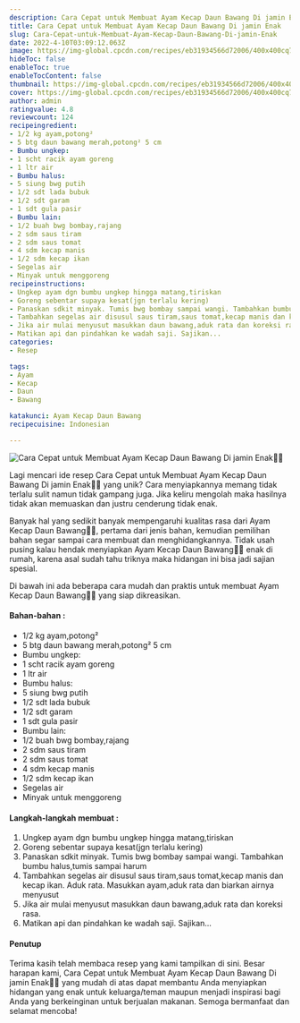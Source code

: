 ```yaml
---
description: Cara Cepat untuk Membuat Ayam Kecap Daun Bawang Di jamin Enak"
title: Cara Cepat untuk Membuat Ayam Kecap Daun Bawang Di jamin Enak
slug: Cara-Cepat-untuk-Membuat-Ayam-Kecap-Daun-Bawang-Di-jamin-Enak
date: 2022-4-10T03:09:12.063Z
image: https://img-global.cpcdn.com/recipes/eb31934566d72006/400x400cq70/photo.jpg
hideToc: false
enableToc: true
enableTocContent: false
thumbnail: https://img-global.cpcdn.com/recipes/eb31934566d72006/400x400cq70/photo.jpg
cover: https://img-global.cpcdn.com/recipes/eb31934566d72006/400x400cq70/photo.jpg
author: admin
ratingvalue: 4.8
reviewcount: 124
recipeingredient:
- 1/2 kg ayam,potong²
- 5 btg daun bawang merah,potong² 5 cm
- Bumbu ungkep:
- 1 scht racik ayam goreng
- 1 ltr air
- Bumbu halus:
- 5 siung bwg putih
- 1/2 sdt lada bubuk
- 1/2 sdt garam
- 1 sdt gula pasir
- Bumbu lain:
- 1/2 buah bwg bombay,rajang
- 2 sdm saus tiram
- 2 sdm saus tomat
- 4 sdm kecap manis
- 1/2 sdm kecap ikan
- Segelas air
- Minyak untuk menggoreng
recipeinstructions:
- Ungkep ayam dgn bumbu ungkep hingga matang,tiriskan
- Goreng sebentar supaya kesat(jgn terlalu kering)
- Panaskan sdkit minyak. Tumis bwg bombay sampai wangi. Tambahkan bumbu halus,tumis sampai harum
- Tambahkan segelas air disusul saus tiram,saus tomat,kecap manis dan kecap ikan. Aduk rata. Masukkan ayam,aduk rata dan biarkan airnya menyusut
- Jika air mulai menyusut masukkan daun bawang,aduk rata dan koreksi rasa.
- Matikan api dan pindahkan ke wadah saji. Sajikan...
categories:
- Resep

tags:
- Ayam
- Kecap
- Daun
- Bawang

katakunci: Ayam Kecap Daun Bawang
recipecuisine: Indonesian

---
```


![Cara Cepat untuk Membuat Ayam Kecap Daun Bawang Di jamin Enak👩‍🍳](https://img-global.cpcdn.com/recipes/eb31934566d72006/400x400cq70/photo.jpg)

Lagi mencari ide resep Cara Cepat untuk Membuat Ayam Kecap Daun Bawang Di jamin Enak👩‍🍳 yang unik? Cara menyiapkannya memang tidak terlalu sulit namun tidak gampang juga. Jika keliru mengolah maka hasilnya tidak akan memuaskan dan justru cenderung tidak enak.

Banyak hal yang sedikit banyak mempengaruhi kualitas rasa dari Ayam Kecap Daun Bawang👩‍🍳, pertama dari jenis bahan, kemudian pemilihan bahan segar sampai cara membuat dan menghidangkannya. Tidak usah pusing kalau hendak menyiapkan Ayam Kecap Daun Bawang👩‍🍳 enak di rumah, karena asal sudah tahu triknya maka hidangan ini bisa jadi sajian spesial.

Di bawah ini ada beberapa cara mudah dan praktis untuk membuat Ayam Kecap Daun Bawang👩‍🍳 yang siap dikreasikan.

<!--inarticleads1-->

#### Bahan-bahan :

- 1/2 kg ayam,potong²
- 5 btg daun bawang merah,potong² 5 cm
- Bumbu ungkep:
- 1 scht racik ayam goreng
- 1 ltr air
- Bumbu halus:
- 5 siung bwg putih
- 1/2 sdt lada bubuk
- 1/2 sdt garam
- 1 sdt gula pasir
- Bumbu lain:
- 1/2 buah bwg bombay,rajang
- 2 sdm saus tiram
- 2 sdm saus tomat
- 4 sdm kecap manis
- 1/2 sdm kecap ikan
- Segelas air
- Minyak untuk menggoreng

<!--inarticleads2-->

#### Langkah-langkah membuat :

1. Ungkep ayam dgn bumbu ungkep hingga matang,tiriskan
1. Goreng sebentar supaya kesat(jgn terlalu kering)
1. Panaskan sdkit minyak. Tumis bwg bombay sampai wangi. Tambahkan bumbu halus,tumis sampai harum
1. Tambahkan segelas air disusul saus tiram,saus tomat,kecap manis dan kecap ikan. Aduk rata. Masukkan ayam,aduk rata dan biarkan airnya menyusut
1. Jika air mulai menyusut masukkan daun bawang,aduk rata dan koreksi rasa.
1. Matikan api dan pindahkan ke wadah saji. Sajikan...

#### Penutup

Terima kasih telah membaca resep yang kami tampilkan di sini. Besar harapan kami, Cara Cepat untuk Membuat Ayam Kecap Daun Bawang Di jamin Enak👩‍🍳 yang mudah di atas dapat membantu Anda menyiapkan hidangan yang enak untuk keluarga/teman maupun menjadi inspirasi bagi Anda yang berkeinginan untuk berjualan makanan. Semoga bermanfaat dan selamat mencoba!